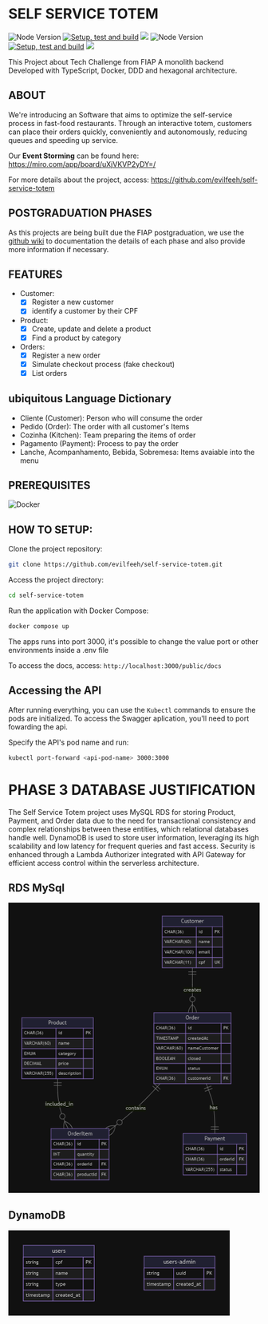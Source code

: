# SELF SERVICE TOTEM

<img alt="Node Version" src="https://img.shields.io/badge/Node_Version-20.18-green"> [![Setup, test and build](https://github.com/evilfeeh/self-service-totem/actions/workflows/setup-test-build-pipeline.yml/badge.svg)](https://github.com/evilfeeh/self-service-totem/actions/workflows/setup-test-build-pipeline.yml)
![](https://camo.githubusercontent.com/97085d7b3ac685c5226b5ecebc9333d2303cdbbf384d55abe5dcccd19fd62007/68747470733a2f2f696d672e736869656c64732e696f2f62616467652f436f6465253230436f7665726167652d392532352d637269746963616c3f7374796c653d666c6174)
<img alt="Node Version" src="https://img.shields.io/badge/Node_Version-20.18-green"> [![Setup, test and build](https://github.com/evilfeeh/self-service-totem/actions/workflows/setup-test-build-pipeline.yml/badge.svg)](https://github.com/evilfeeh/self-service-totem/actions/workflows/setup-test-build-pipeline.yml)
![](https://camo.githubusercontent.com/97085d7b3ac685c5226b5ecebc9333d2303cdbbf384d55abe5dcccd19fd62007/68747470733a2f2f696d672e736869656c64732e696f2f62616467652f436f6465253230436f7665726167652d392532352d637269746963616c3f7374796c653d666c6174)

This Project about Tech Challenge from FIAP
A monolith backend Developed with TypeScript, Docker, DDD and hexagonal architecture.

## ABOUT

We're introducing an Software that aims to optimize the self-service process in fast-food restaurants. Through an interactive totem, customers can place their orders quickly, conveniently and autonomously, reducing queues and speeding up service.

Our **Event Storming** can be found here: https://miro.com/app/board/uXjVKVP2yDY=/

For more details about the project, access: https://github.com/evilfeeh/self-service-totem

## POSTGRADUATION PHASES

As this projects are being built due the FIAP postgraduation, we use the [github wiki](https://github.com/evilfeeh/self-service-totem/wiki) to documentation the details of each phase and also provide more information if necessary.

## FEATURES

-   Customer:
    -   [x] Register a new customer
    -   [x] identify a customer by their CPF
-   Product:
    -   [x] Create, update and delete a product
    -   [x] Find a product by category
-   Orders:
    -   [x] Register a new order
    -   [x] Simulate checkout process (fake checkout)
    -   [x] List orders

## ubiquitous Language Dictionary

-   Cliente (Customer): Person who will consume the order
-   Pedido (Order): The order with all customer's Items
-   Cozinha (Kitchen): Team preparing the items of order
-   Pagamento (Payment): Process to pay the order
-   Lanche, Acompanhamento, Bebida, Sobremesa: Items avaiable into the menu

## PREREQUISITES

  <img alt="Docker" src="https://img.shields.io/badge/Docker-latest">

## HOW TO SETUP:

Clone the project repository:

```bash
git clone https://github.com/evilfeeh/self-service-totem.git
```

Access the project directory:

```bash
cd self-service-totem
```

Run the application with Docker Compose:

```bash
docker compose up
```

The apps runs into port 3000, it's possible to change the value port or other environments inside a .env file

To access the docs, access:
`http://localhost:3000/public/docs`

## Accessing the API

After running everything, you can use the `Kubectl` commands to ensure the pods are initialized. To access the Swagger aplication, you'll need to port fowarding the api.

Specify the API's pod name and run:

```bash
kubectl port-forward <api-pod-name> 3000:3000
```

# PHASE 3 DATABASE JUSTIFICATION

The Self Service Totem project uses MySQL RDS for storing Product, Payment, and Order data due to the need for transactional consistency and complex relationships between these entities, which relational databases handle well. DynamoDB is used to store user information, leveraging its high scalability and low latency for frequent queries and fast access. Security is enhanced through a Lambda Authorizer integrated with API Gateway for efficient access control within the serverless architecture.

## RDS MySql

![MER BANDO DE DADOS](./diagrams/mer-database.png)

## DynamoDB

![MER BANDO DE DADOS](./diagrams/mer-auth-database.png)

